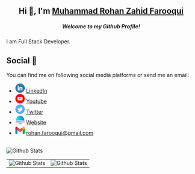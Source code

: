 <h2 align="center">Hi 👋, I'm  <a href="https://rohanfarooqui.github.io/"> Muhammad Rohan Zahid Farooqui </a></h2>
<h5 align="center">Welcome to my Github Profile!</h5>



I am Full Stack Developer.

## Social 📱

You can find me on following social media platforms or send me an email:
<div>
    <ul>
        <li>
            <img alt="LinkedIn Icon" width="25" src="Social_Icons/linkedin.png"/>
            <a href="https://www.linkedin.com/in/rohanfarooqui/"> LinkedIn </a>
        </li>
        <li>
            <img alt="Youtube Icon" width="25" src="Social_Icons/youtube.png"/>
            <a href="http://www.youtube.com/Rohanfarooqui"> Youtube </a>
        </li>
        <li>
            <img alt="Twitter Icon" width="25" src="Social_Icons/twitter.png"/>
            <a href="https://twitter.com/Rohanfarooqui"> Twitter </a>
        </li>
        <li>
            <img alt="Website Icon" width="25" src="Social_Icons/web-link.png"/>
            <a href="https://rohanfarooqui.wordpress.com/"> Website </a>
        </li>
        <li>
            <img alt="Youtube Icon" width="25" src="Social_Icons/gmail.png"/>
            <a href="mailto:rohan.farooqui@gmail.com"> rohan.farooqui@gmail.com </a>
        </li>
    <ul>
</div>

##

<table>
    <tr>
        <td>
            <img alt="Github Stats" src="https://github-readme-stats.vercel.app/api/top-langs/?username=rohanfarooqui&layout=compact&theme=tokyonight" width="300" />
        </td>
        <td>
            <img alt="Github Stats" src="https://github-readme-stats.vercel.app/api?username=RohanFarooqui&show_icons=true&hide=contribs&theme=tokyonight&count_private=true" width="349" />
        </td>
    </tr>
    <tr>
        <img alt="Github Stats" src="https://activity-graph.herokuapp.com/graph?username=rohanfarooqui&theme=minimal" width="671" />
    </tr>
</table>


<!--<img alt="Github Stats"  width="300" src="https://activity-graph.herokuapp.com/graph?username=rohanfarooqui&theme=minimal" />-->
